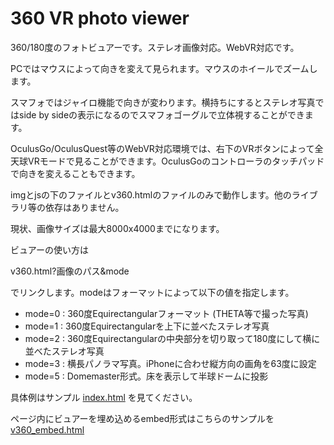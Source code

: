 # 360 VR photo viewer

360/180度のフォトビュアーです。ステレオ画像対応。WebVR対応です。

PCではマウスによって向きを変えて見られます。マウスのホイールでズームします。

スマフォではジャイロ機能で向きが変わります。横持ちにするとステレオ写真ではside by sideの表示になるのでスマフォゴーグルで立体視することができます。

OculusGo/OculusQuest等のWebVR対応環境では、右下のVRボタンによって全天球VRモードで見ることができます。OculusGoのコントローラのタッチパッドで向きを変えることもできます。

imgとjsの下のファイルとv360.htmlのファイルのみで動作します。他のライブラリ等の依存はありません。

現状、画像サイズは最大8000x4000までになります。

ビュアーの使い方は

v360.html?画像のパス&mode 

でリンクします。modeはフォーマットによって以下の値を指定します。

 - mode=0 : 360度Equirectangularフォーマット (THETA等で撮った写真)
 - mode=1 : 360度Equirectangularを上下に並べたステレオ写真
 - mode=2 : 360度Equirectangularの中央部分を切り取って180度にして横に並べたステレオ写真
 - mode=3 : 横長パノラマ写真。iPhoneに合わせ縦方向の画角を63度に設定
 - mode=5 : Domemaster形式。床を表示して半球ドームに投影

具体例はサンプル [index.html](https://wakufactory.github.io/vr360/) を見てください。

ページ内にビュアーを埋め込めるembed形式はこちらのサンプルを [v360_embed.html](https://wakufactory.github.io/vr360/v360_embed.html)


